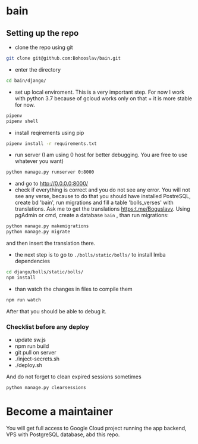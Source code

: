 # bain

## Setting up the repo

* clone the repo using git

``` bash
git clone git@github.com:Bohooslav/bain.git
```

* enter the directory

``` bash
cd bain/django/
```

* set up local enviroment. This is a very important step. For now I work with python 3.7 because of gcloud works only on that + it is more stable for now.

``` bash
pipenv
pipenv shell
```

* install reqirements using pip

``` bash
pipenv install -r requirements.txt
```

* run server (I am using 0 host for better debugging. You are free to use whatever you want)

``` bash
python manage.py runserver 0:8000
```

* and go to <http://0.0.0.0:8000/>
* check if everything is correct and you do not see any error. You will not see any verse, because to do that you should have installed PostreSQL, create bd 'bain', run migrations and fill a table 'bolls_verses' with translations. Ask me to get the translations  <https:t.me/Boguslavv>. Using pgAdmin or cmd, create a database `bain` , than run migrations:

``` bash
python manage.py makemigrations
python manage.py migrate
```

 and then insert the translation there.

* the next step is to go to `./bolls/static/bolls/` to install Imba dependencies

``` bash
cd django/bolls/static/bolls/
npm install
```

* than watch the changes in files to compile them

``` bash
npm run watch
```

After that you should be able to debug it.

### Checklist before any deploy

* update sw.js
* npm run build
* git pull on server
* ./inject-secrets.sh
* ./deploy.sh

And do not forget to clean expired sessions sometimes

``` bash
python manage.py clearsessions
```

# Become a maintainer

You will get full access to Google Cloud project running the app backend, VPS with PostgreSQL database, abd this repo.

